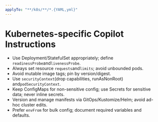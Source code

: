 ```yaml
---
applyTo: "**/k8s/**/*.{YAML,yml}"
---
```


# Kubernetes-specific Copilot Instructions

- Use Deployment/StatefulSet appropriately; define `readinessProbe`and`livenessProbe`.
- Always set resource `requests`and`limits`; avoid unbounded pods.
- Avoid mutable image tags; pin by version/digest.
- Use `securityContext`(drop capabilities, runAsNonRoot) and`podSecurityContext`.
- Keep ConfigMaps for non-sensitive config; use Secrets for sensitive data; never inline secrets.
- Version and manage manifests via GitOps/Kustomize/Helm; avoid ad-hoc cluster edits.
- Prefer `envFrom` for bulk config; document required variables and defaults.
